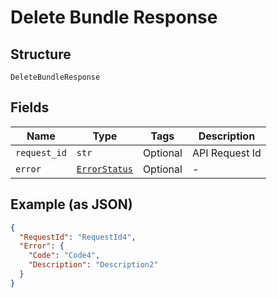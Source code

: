 
# Delete Bundle Response

## Structure

`DeleteBundleResponse`

## Fields

| Name | Type | Tags | Description |
|  --- | --- | --- | --- |
| `request_id` | `str` | Optional | API Request Id |
| `error` | [`ErrorStatus`](../../doc/models/error-status.md) | Optional | - |

## Example (as JSON)

```json
{
  "RequestId": "RequestId4",
  "Error": {
    "Code": "Code4",
    "Description": "Description2"
  }
}
```

